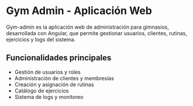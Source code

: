 # Gym Admin - Aplicación Web

Gym-admin es la aplicación web de administración para gimnasios, desarrollada con Angular, que permite gestionar usuarios, clientes, rutinas, ejercicios y logs del sistema.

## Funcionalidades principales

- Gestión de usuarios y roles
- Administración de clientes y membresías
- Creación y asignación de rutinas
- Catálogo de ejercicios
- Sistema de logs y monitoreo

